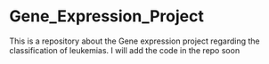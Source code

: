 # Gene_Expression_Project
This is a repository about the Gene expression project regarding the classification of leukemias. I will add the code 
in the repo soon
